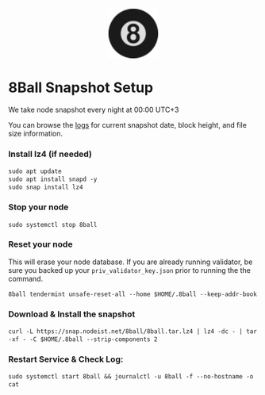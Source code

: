 <p align="center">
  <img height="100" height="auto" src="https://raw.githubusercontent.com/Nodeist/Kurulumlar/main/logos/8ball.png">
</p>



# 8Ball Snapshot Setup
We take node snapshot every night at 00:00 UTC+3

You can browse the [logs](https://snap.nodeist.net/8ball/log.txt) for current snapshot date, block height, and file size information.

### Install lz4 (if needed)
```
sudo apt update
sudo apt install snapd -y
sudo snap install lz4
```

### Stop your node
```
sudo systemctl stop 8ball
```

### Reset your node
This will erase your node database. If you are already running validator, be sure you backed up your `priv_validator_key.json` prior to running the the command.

```
8ball tendermint unsafe-reset-all --home $HOME/.8ball --keep-addr-book
```

### Download & Install the snapshot
```
curl -L https://snap.nodeist.net/8ball/8ball.tar.lz4 | lz4 -dc - | tar -xf - -C $HOME/.8ball --strip-components 2
```

### Restart Service & Check Log:
```
sudo systemctl start 8ball && journalctl -u 8ball -f --no-hostname -o cat
```
